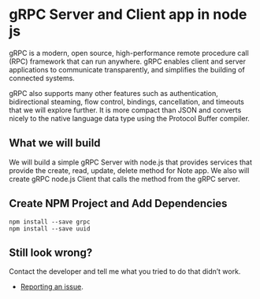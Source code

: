 # gRPC Server and Client app in node js

gRPC is a modern, open source, high-performance remote procedure call (RPC) framework that can run anywhere. gRPC enables client and server applications to communicate transparently, and simplifies the building of connected systems.

gRPC also supports many other features such as authentication, bidirectional steaming, flow control, bindings, cancellation, and timeouts that we will explore further. It is more compact than JSON and converts nicely to the native language data type using the Protocol Buffer compiler.

## What we will build

We will build a simple gRPC Server with node.js that provides services that provide the create, read, update, delete method for Note app. We also will create gRPC node.js Client that calls the method from the gRPC server.


## Create NPM Project and Add Dependencies

	npm install --save grpc
	npm install --save uuid	


## Still look wrong? 

Contact the developer and tell me what you tried to do that didn’t work.

- [Reporting an issue](https://github.com/vickymax/django-test-driven-development/issues/new).